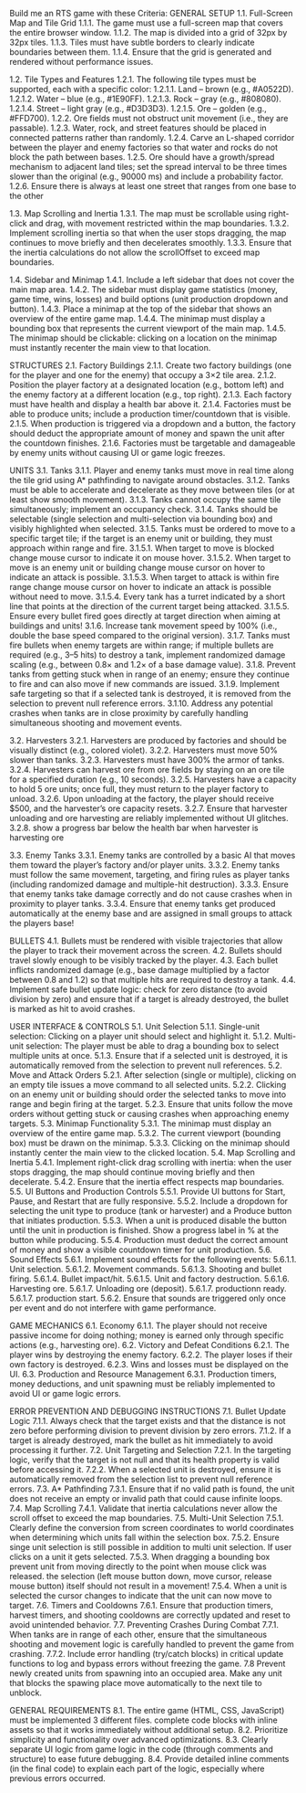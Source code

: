 Build me an RTS game with these Criteria: GENERAL SETUP
1.1. Full-Screen Map and Tile Grid
1.1.1. The game must use a full-screen map that covers the entire browser window.
1.1.2. The map is divided into a grid of 32px by 32px tiles.
1.1.3. Tiles must have subtle borders to clearly indicate boundaries between them.
1.1.4. Ensure that the grid is generated and rendered without performance issues.

1.2. Tile Types and Features
1.2.1. The following tile types must be supported, each with a specific color:
1.2.1.1. Land – brown (e.g., #A0522D).
1.2.1.2. Water – blue (e.g., #1E90FF).
1.2.1.3. Rock – gray (e.g., #808080).
1.2.1.4. Street – light gray (e.g., #D3D3D3).
1.2.1.5. Ore – golden (e.g., #FFD700).
1.2.2. Ore fields must not obstruct unit movement (i.e., they are passable).
1.2.3. Water, rock, and street features should be placed in connected patterns rather than randomly.
1.2.4. Carve an L-shaped corridor between the player and enemy factories so that water and rocks do not block the path between bases.
1.2.5. Ore should have a growth/spread mechanism to adjacent land tiles; set the spread interval to be three times slower than the original (e.g., 90000 ms) and include a probability factor.
1.2.6. Ensure there is always at least one street that ranges from one base to the other

1.3. Map Scrolling and Inertia
1.3.1. The map must be scrollable using right-click and drag, with movement restricted within the map boundaries.
1.3.2. Implement scrolling inertia so that when the user stops dragging, the map continues to move briefly and then decelerates smoothly.
1.3.3. Ensure that the inertia calculations do not allow the scrollOffset to exceed map boundaries.

1.4. Sidebar and Minimap
1.4.1. Include a left sidebar that does not cover the main map area.
1.4.2. The sidebar must display game statistics (money, game time, wins, losses) and build options (unit production dropdown and button).
1.4.3. Place a minimap at the top of the sidebar that shows an overview of the entire game map.
1.4.4. The minimap must display a bounding box that represents the current viewport of the main map.
1.4.5. The minimap should be clickable: clicking on a location on the minimap must instantly recenter the main view to that location.

STRUCTURES
2.1. Factory Buildings
2.1.1. Create two factory buildings (one for the player and one for the enemy) that occupy a 3×2 tile area.
2.1.2. Position the player factory at a designated location (e.g., bottom left) and the enemy factory at a different location (e.g., top right).
2.1.3. Each factory must have health and display a health bar above it.
2.1.4. Factories must be able to produce units; include a production timer/countdown that is visible.
2.1.5. When production is triggered via a dropdown and a button, the factory should deduct the appropriate amount of money and spawn the unit after the countdown finishes.
2.1.6. Factories must be targetable and damageable by enemy units without causing UI or game logic freezes.

UNITS
3.1. Tanks
3.1.1. Player and enemy tanks must move in real time along the tile grid using A* pathfinding to navigate around obstacles.
3.1.2. Tanks must be able to accelerate and decelerate as they move between tiles (or at least show smooth movement).
3.1.3. Tanks cannot occupy the same tile simultaneously; implement an occupancy check.
3.1.4. Tanks should be selectable (single selection and multi-selection via bounding box) and visibly highlighted when selected.
3.1.5. Tanks must be ordered to move to a specific target tile; if the target is an enemy unit or building, they must approach within range and fire.
3.1.5.1. When target to move is blocked change mouse cursor to indicate it on mouse hover.
3.1.5.2. When target to move is an enemy unit or building change mouse cursor on hover to indicate an attack is possible.
3.1.5.3. When target to attack is within fire range change mouse cursor on hover to indicate an attack is possible without need to move.
3.1.5.4. Every tank has a turret indicated by a short line that points at the direction of the current target being attacked.
3.1.5.5. Ensure every bullet fired goes directly at target direction when aiming at buildings and units!
3.1.6. Increase tank movement speed by 100% (i.e., double the base speed compared to the original version).
3.1.7. Tanks must fire bullets when enemy targets are within range; if multiple bullets are required (e.g., 3–5 hits) to destroy a tank, implement randomized damage scaling (e.g., between 0.8× and 1.2× of a base damage value).
3.1.8. Prevent tanks from getting stuck when in range of an enemy; ensure they continue to fire and can also move if new commands are issued.
3.1.9. Implement safe targeting so that if a selected tank is destroyed, it is removed from the selection to prevent null reference errors.
3.1.10. Address any potential crashes when tanks are in close proximity by carefully handling simultaneous shooting and movement events.

3.2. Harvesters
3.2.1. Harvesters are produced by factories and should be visually distinct (e.g., colored violet).
3.2.2. Harvesters must move 50% slower than tanks.
3.2.3. Harvesters must have 300% the armor of tanks.
3.2.4. Harvesters can harvest ore from ore fields by staying on an ore tile for a specified duration (e.g., 10 seconds).
3.2.5. Harvesters have a capacity to hold 5 ore units; once full, they must return to the player factory to unload.
3.2.6. Upon unloading at the factory, the player should receive $500, and the harvester’s ore capacity resets.
3.2.7. Ensure that harvester unloading and ore harvesting are reliably implemented without UI glitches.
3.2.8. show a progress bar below the health bar when harvester is harvesting ore

3.3. Enemy Tanks
3.3.1. Enemy tanks are controlled by a basic AI that moves them toward the player’s factory and/or player units.
3.3.2. Enemy tanks must follow the same movement, targeting, and firing rules as player tanks (including randomized damage and multiple-hit destruction).
3.3.3. Ensure that enemy tanks take damage correctly and do not cause crashes when in proximity to player tanks.
3.3.4. Ensure that enemy tanks get produced automatically at the enemy base and are assigned in small groups to attack the players base!

BULLETS
4.1. Bullets must be rendered with visible trajectories that allow the player to track their movement across the screen.
4.2. Bullets should travel slowly enough to be visibly tracked by the player.
4.3. Each bullet inflicts randomized damage (e.g., base damage multiplied by a factor between 0.8 and 1.2) so that multiple hits are required to destroy a tank.
4.4. Implement safe bullet update logic: check for zero distance (to avoid division by zero) and ensure that if a target is already destroyed, the bullet is marked as hit to avoid crashes.

USER INTERFACE & CONTROLS
5.1. Unit Selection
5.1.1. Single-unit selection: Clicking on a player unit should select and highlight it.
5.1.2. Multi-unit selection: The player must be able to drag a bounding box to select multiple units at once.
5.1.3. Ensure that if a selected unit is destroyed, it is automatically removed from the selection to prevent null references.
5.2. Move and Attack Orders
5.2.1. After selection (single or multiple), clicking on an empty tile issues a move command to all selected units.
5.2.2. Clicking on an enemy unit or building should order the selected tanks to move into range and begin firing at the target.
5.2.3. Ensure that units follow the move orders without getting stuck or causing crashes when approaching enemy targets.
5.3. Minimap Functionality
5.3.1. The minimap must display an overview of the entire game map.
5.3.2. The current viewport (bounding box) must be drawn on the minimap.
5.3.3. Clicking on the minimap should instantly center the main view to the clicked location.
5.4. Map Scrolling and Inertia
5.4.1. Implement right-click drag scrolling with inertia: when the user stops dragging, the map should continue moving briefly and then decelerate.
5.4.2. Ensure that the inertia effect respects map boundaries.
5.5. UI Buttons and Production Controls
5.5.1. Provide UI buttons for Start, Pause, and Restart that are fully responsive.
5.5.2. Include a dropdown for selecting the unit type to produce (tank or harvester) and a Produce button that initiates production.
5.5.3. When a unit is produced disable the button until the unit in production is finished. Show a progress label in % at the button while producing.
5.5.4. Production must deduct the correct amount of money and show a visible countdown timer for unit production.
5.6. Sound Effects
5.6.1. Implement sound effects for the following events:
5.6.1.1. Unit selection.
5.6.1.2. Movement commands.
5.6.1.3. Shooting and bullet firing.
5.6.1.4. Bullet impact/hit.
5.6.1.5. Unit and factory destruction.
5.6.1.6. Harvesting ore.
5.6.1.7. Unloading ore (deposit).
5.6.1.7. productionn ready.
5.6.1.7. production start.
5.6.2. Ensure that sounds are triggered only once per event and do not interfere with game performance.

GAME MECHANICS
6.1. Economy
6.1.1. The player should not receive passive income for doing nothing; money is earned only through specific actions (e.g., harvesting ore).
6.2. Victory and Defeat Conditions
6.2.1. The player wins by destroying the enemy factory.
6.2.2. The player loses if their own factory is destroyed.
6.2.3. Wins and losses must be displayed on the UI.
6.3. Production and Resource Management
6.3.1. Production timers, money deductions, and unit spawning must be reliably implemented to avoid UI or game logic errors.

ERROR PREVENTION AND DEBUGGING INSTRUCTIONS
7.1. Bullet Update Logic
7.1.1. Always check that the target exists and that the distance is not zero before performing division to prevent division by zero errors.
7.1.2. If a target is already destroyed, mark the bullet as hit immediately to avoid processing it further.
7.2. Unit Targeting and Selection
7.2.1. In the targeting logic, verify that the target is not null and that its health property is valid before accessing it.
7.2.2. When a selected unit is destroyed, ensure it is automatically removed from the selection list to prevent null reference errors.
7.3. A* Pathfinding
7.3.1. Ensure that if no valid path is found, the unit does not receive an empty or invalid path that could cause infinite loops.
7.4. Map Scrolling
7.4.1. Validate that inertia calculations never allow the scroll offset to exceed the map boundaries.
7.5. Multi-Unit Selection
7.5.1. Clearly define the conversion from screen coordinates to world coordinates when determining which units fall within the selection box.
7.5.2. Ensure singe unit selection is still possible in addition to multi unit selection. If user clicks on a unit it gets selected.
7.5.3. When dragging a bounding box prevent unit from moving directly to the point when mouse click was released. the selection (left mouse button down, move cursor, release mouse button) itself should not result in a movement!
7.5.4. When a unit is selected the cursor changes to indicate that the unit can now move to target.
7.6. Timers and Cooldowns
7.6.1. Ensure that production timers, harvest timers, and shooting cooldowns are correctly updated and reset to avoid unintended behavior.
7.7. Preventing Crashes During Combat
7.7.1. When tanks are in range of each other, ensure that the simultaneous shooting and movement logic is carefully handled to prevent the game from crashing.
7.7.2. Include error handling (try/catch blocks) in critical update functions to log and bypass errors without freezing the game.
7.8 Prevent newly created units from spawning into an occupied area. Make any unit that blocks the spawing place move automatically to the next tile to unblock.


GENERAL REQUIREMENTS
8.1. The entire game (HTML, CSS, JavaScript) must be implemented 3 different files. complete code blocks with inline assets so that it works immediately without additional setup.
8.2. Prioritize simplicity and functionality over advanced optimizations.
8.3. Clearly separate UI logic from game logic in the code (through comments and structure) to ease future debugging.
8.4. Provide detailed inline comments (in the final code) to explain each part of the logic, especially where previous errors occurred.